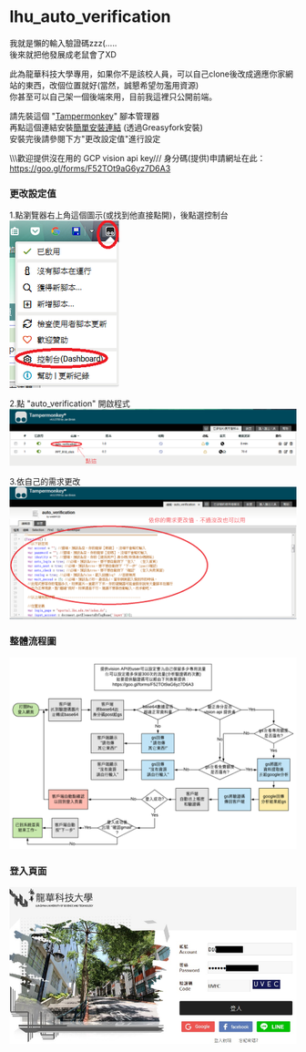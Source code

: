 # lhu_auto_verification
我就是懶的輸入驗證碼zzz(.....    
後來就把他發展成老鼠會了XD    

此為龍華科技大學專用，如果你不是該校人員，可以自己clone後改成適應你家網站的東西，改個位置就好(當然，誠懇希望勿濫用資源)    
你甚至可以自己架一個後端來用，目前我這裡只公開前端。    


請先裝這個 "[Tampermonkey](http://tampermonkey.net/)" 腳本管理器     
再點這個連結安裝[簡單安裝連結](https://greasyfork.org/zh-TW/scripts/39780-auto-verification) (透過Greasyfork安裝)    
安裝完後請參閱下方"更改設定值"進行設定


\\\\\歡迎提供沒在用的 GCP vision api key///
身分碼(提供)申請網址在此：https://goo.gl/forms/F52TOt9aG6yz7D6A3    

### 更改設定值
1.點瀏覽器右上角這個圖示(或找到他直接點開)，後點選控制台    
![image](https://github.com/we684123/lhu_auto_verification/blob/master/%E5%9C%96%E5%BA%8A/2018-03-20%2020_20_41-.png?raw=true)
    
2.點 "auto_verification" 開啟程式    
![image](https://github.com/we684123/lhu_auto_verification/blob/master/%E5%9C%96%E5%BA%8A/2018-03-20%2020_21_20-%E5%B7%B2%E5%AE%89%E8%A3%9D%E7%9A%84%E4%BD%BF%E7%94%A8%E8%80%85%E8%85%B3%E6%9C%AC.png?raw=true)

3.依自己的需求更改    
![image](https://github.com/we684123/lhu_auto_verification/blob/master/%E5%9C%96%E5%BA%8A/2018-03-20%2020_21_42-.png?raw=true)
### 整體流程圖
![Imgur](https://github.com/we684123/lhu_auto_verification/blob/master/%E5%9C%96%E5%BA%8A/lhu%E9%A9%97%E8%AD%89%E7%A2%BC88.png?raw=true)    


### 登入頁面
![Imgur](https://github.com/we684123/lhu_auto_verification/blob/master/%E5%9C%96%E5%BA%8A/%E9%BE%8D%E8%8F%AF%E7%A7%91%E6%8A%80%E5%A4%A7%E5%AD%B8_%E8%B3%87%E8%A8%8A%E5%85%A5%E5%8F%A3%E7%B6%B2%E7%AB%99.jpg?raw=true)
